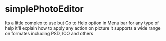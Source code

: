 # simplePhotoEditor

Its a little complex to use 
but Go to Help option in Menu bar for any type of help it'll explain how to apply any action on picture
it supports a wide range on formates including PSD, ICO and others
